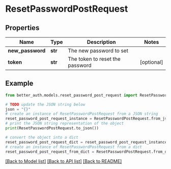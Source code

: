 # ResetPasswordPostRequest


## Properties

Name | Type | Description | Notes
------------ | ------------- | ------------- | -------------
**new_password** | **str** | The new password to set | 
**token** | **str** | The token to reset the password | [optional] 

## Example

```python
from better_auth.models.reset_password_post_request import ResetPasswordPostRequest

# TODO update the JSON string below
json = "{}"
# create an instance of ResetPasswordPostRequest from a JSON string
reset_password_post_request_instance = ResetPasswordPostRequest.from_json(json)
# print the JSON string representation of the object
print(ResetPasswordPostRequest.to_json())

# convert the object into a dict
reset_password_post_request_dict = reset_password_post_request_instance.to_dict()
# create an instance of ResetPasswordPostRequest from a dict
reset_password_post_request_from_dict = ResetPasswordPostRequest.from_dict(reset_password_post_request_dict)
```
[[Back to Model list]](../README.md#documentation-for-models) [[Back to API list]](../README.md#documentation-for-api-endpoints) [[Back to README]](../README.md)


